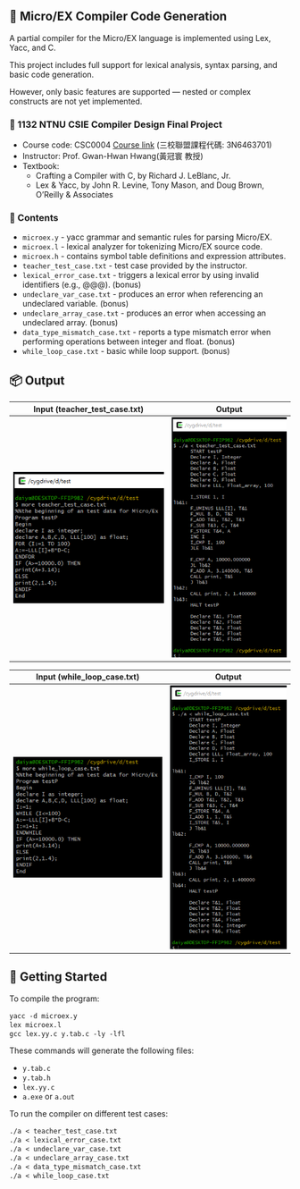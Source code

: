 ## 📝 Micro/EX Compiler Code Generation
A partial compiler for the Micro/EX language is implemented using Lex, Yacc, and C.

This project includes full support for lexical analysis, syntax parsing, and basic code generation.

However, only basic features are supported — nested or complex constructs are not yet implemented.

### 🔗 1132 NTNU CSIE Compiler Design Final Project

- Course code: CSC0004 [Course link](https://web.ntnu.edu.tw/~ghhwang/course.html) (三校聯盟課程代碼: 3N6463701)
- Instructor: Prof. Gwan-Hwan Hwang(黃冠寰 教授)
- Textbook:
  - Crafting a Compiler with C, by Richard J. LeBlanc, Jr.
  - Lex & Yacc, by John R. Levine, Tony Mason, and Doug Brown, O’Reilly & Associates

### 📁 Contents
- `microex.y` - yacc grammar and semantic rules for parsing Micro/EX.
- `microex.l` - lexical analyzer for tokenizing Micro/EX source code.
- `microex.h` - contains symbol table definitions and expression attributes.
- `teacher_test_case.txt` - test case provided by the instructor.
- `lexical_error_case.txt` - triggers a lexical error by using invalid identifiers (e.g., @@@). (bonus)
- `undeclare_var_case.txt` - produces an error when referencing an undeclared variable. (bonus)
- `undeclare_array_case.txt` - produces an error when accessing an undeclared array. (bonus)
- `data_type_mismatch_case.txt` - reports a type mismatch error when performing operations between integer and float. (bonus)
- `while_loop_case.txt` - basic while loop support. (bonus)

## 📦 Output
| Input (teacher_test_case.txt) | Output |
|-------------|-----------------|
| ![Input1](image/1.PNG) | ![Output1](image/2.PNG) |

| Input (while_loop_case.txt) | Output |
|-------------|-----------------|
| ![Input2](image/3.PNG) | ![Output2](image/4.PNG) |

## 🚀 Getting Started
To compile the program:
```
yacc -d microex.y
lex microex.l
gcc lex.yy.c y.tab.c -ly -lfl
```
These commands will generate the following files:
- `y.tab.c`
- `y.tab.h`
- `lex.yy.c`
- `a.exe` or `a.out`

To run the compiler on different test cases:
```
./a < teacher_test_case.txt
./a < lexical_error_case.txt
./a < undeclare_var_case.txt
./a < undeclare_array_case.txt
./a < data_type_mismatch_case.txt
./a < while_loop_case.txt
```
